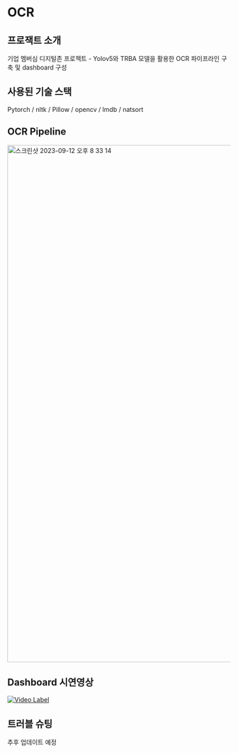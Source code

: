 # OCR

## 프로잭트 소개
기업 멤버심 디지털존 프로젝트 - Yolov5와 TRBA 모델을 활용한 OCR 파이프라인 구축 및 dashboard 구성

## 사용된 기술 스택
Pytorch / nltk / Pillow / opencv / lmdb / natsort

## OCR Pipeline
<img width="1168" alt="스크린샷 2023-09-12 오후 8 33 14" src="https://github.com/chorimgenius/OCR/assets/112370211/1f4b672f-570b-4833-9c54-cc95e2203277">


## Dashboard 시연영상
[![Video Label](http://img.youtube.com/vi/akMh8dIWZ-Q/0.jpg)](https://youtu.be/akMh8dIWZ-Q?t=0s)

## 트러블 슈팅
추후 업데이트 예정
